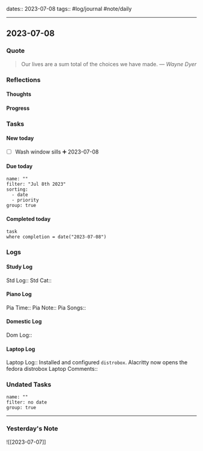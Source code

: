 dates:: 2023-07-08
tags:: #log/journal #note/daily 

---
## 2023-07-08

### Quote

> Our lives are a sum total of the choices we have made.
> — <cite>Wayne Dyer</cite>


### Reflections

#### Thoughts

#### Progress

### Tasks

#### New today

- [ ] Wash window sills ➕ 2023-07-08

#### Due today

```todoist
name: ""
filter: "Jul 8th 2023"
sorting: 
  - date
  - priority
group: true
```

#### Completed today

```dataview
task
where completion = date("2023-07-08")
```


### Logs

#### Study Log
Std Log:: 
Std Cat:: 

#### Piano Log

Pia Time:: 
Pia Note:: 
Pia Songs:: 

#### Domestic Log

Dom Log:: 

#### Laptop Log

Laptop Log:: Installed and configured `distrobox`. Alacritty now opens the fedora distrobox
Laptop Comments::


### Undated Tasks
```todoist
name: ""
filter: no date
group: true
```


---
### Yesterday's Note

![[2023-07-07]]


